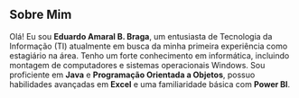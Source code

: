 ## Sobre Mim

Olá! Eu sou **Eduardo Amaral B. Braga**, um entusiasta de Tecnologia da Informação (TI) atualmente em busca da minha primeira experiência como estagiário na área. 
Tenho um forte conhecimento em informática, incluindo montagem de computadores e sistemas operacionais Windows. Sou proficiente em **Java** e **Programação Orientada a Objetos**, 
possuo habilidades avançadas em **Excel** e uma familiaridade básica com **Power BI**.
